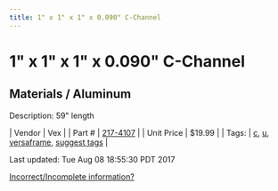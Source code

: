 ```yaml
---
title: 1" x 1" x 1" x 0.090" C-Channel
---
```


# 1" x 1" x 1" x 0.090" C-Channel
## Materials / Aluminum
Description: 	59" length 

| Vendor | Vex | 
| Part # | [217-4107](http://www.vexrobotics.com/vexpro/versaframe/versaframestock.html) | 
| Unit Price | $19.99 | 
| Tags: | [c](https://jgermita.github.io/frc-parts/search/?q=c), [u](https://jgermita.github.io/frc-parts/search/?q=u), [versaframe](https://jgermita.github.io/frc-parts/search/?q=versaframe), [suggest tags](https://docs.google.com/forms/d/e/1FAIpQLSeWyY8v3RgOty-MyWmh9U0iivNYN_molChYyS-0U-o-kOAv_g/viewform) | 

Last updated: Tue Aug 08 18:55:30 PDT 2017

 [Incorrect/Incomplete information?](https://docs.google.com/forms/d/e/1FAIpQLSeWyY8v3RgOty-MyWmh9U0iivNYN_molChYyS-0U-o-kOAv_g/viewform)
